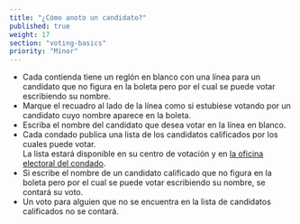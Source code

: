 ```yaml
---
title: "¿Cómo anoto un candidato?"
published: true
weight: 17
section: "voting-basics"
priority: "Minor"
---
```


- Cada contienda tiene un reglón en blanco con una línea para un candidato que no figura en la boleta pero por el cual se puede votar escribiendo su nombre.
- Marque el recuadro al lado de la línea como si estubiese votando por un candidato cuyo nombre aparece en la boleta.
- Escriba el nombre del candidato que desea votar en la línea en blanco.
- Cada condado publica una lista de los candidatos calificados por los cuales puede votar.  
	La lista estará disponible en su centro de votación y en [la oficina electoral del condado](http://www.sos.ca.gov/elections/voting-resources/county-elections-offices).  
- Si escribe el nombre de un candidato calificado que no figura en la boleta pero por el cual se puede votar escribiendo su nombre, se contará su voto.
- Un voto para alguien que no se encuentra en la lista de candidatos calificados no se contará.
